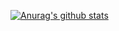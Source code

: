 [![Anurag's github stats](https://github-readme-stats.vercel.app/api?username=w1ndseek2&show_icons=true&title_color=fff&icon_color=79ff97&text_color=9f9f9f&bg_color=151515&hide=["stars"])](https://github.com/anuraghazra/github-readme-stats)
